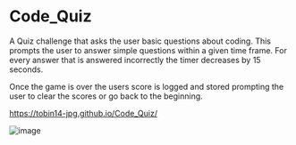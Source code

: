 # Code_Quiz

A Quiz challenge that asks the user basic questions about coding. This prompts the user to answer simple questions within a given time frame. For every answer that is answered incorrectly the timer decreases by 15 seconds.

Once the game is over the users score is logged and stored prompting the user to clear the scores or go back to the beginning.

https://tobin14-jpg.github.io/Code_Quiz/

![image](https://user-images.githubusercontent.com/83910221/124109532-d26ad400-da99-11eb-82dd-56ebf72f9702.png)


